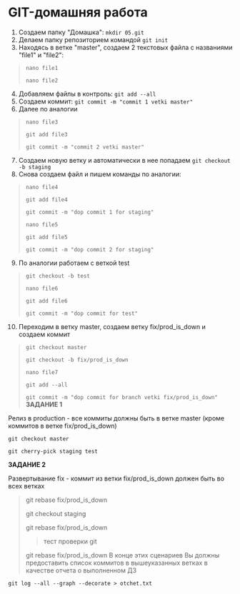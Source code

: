 # GIT-домашняя работа
1. Создаем папку "Домашка": `mkdir 05.git`
2. Делаем папку репозиторием командой `git init`
3. Находясь в ветке "master", создаем 2 текстовых файла с названиями "file1" и "file2":
>`nano file1`
>
>`nano file2`
4. Добавляем файлы в контроль: `git add --all`
5. Создаем коммит: `git commit -m "commit 1 vetki master"`
6. Далее по аналогии
>`nano file3`
>
>`git add file3`
>
>`git commit -m "commit 2 vetki master"`
7. Создаем новую ветку и автоматически в нее попадаем `git checkout -b staging`
8. Снова создаем файл и пишем команды по аналогии:
>`nano file4`
>
>`git add file4`
>
>`git commit -m "dop commit 1 for staging"`
>
>`nano file5`
>
>`git add file5`
>
>`git commit -m "dop commit 2 for staging"`
9. По аналогии работаем с веткой test
>`git checkout -b test`
>>
>`nano file6`
>>
>`git add file6`
>
>`git commit -m "dop commit for test"`
10. Переходим в ветку master, создаем ветку fix/prod_is_down и создаем коммит

>`git checkout master`
>
>`git checkout -b fix/prod_is_down`
>
>`nano file7`
>
>`git add --all`
>
>`git commit -m "dop commit for branch vetki fix/prod_is_down"`
<b>ЗАДАНИЕ 1</b>

Релиз в production - все коммиты должны быть в ветке master (кроме коммитов в ветке fix/prod_is_down)

`git checkout master`

`git cherry-pick staging test`

<b>ЗАДАНИЕ 2</b>

Развертывание fix - коммит из ветки fix/prod_is_down должен быть во всех ветках

>git rebase fix/prod_is_down
>
>git checkout staging
>
>git rebase fix/prod_is_down
>
>>тест проверки git
>
>git rebase fix/prod_is_down
В конце этих сценариев Вы должны предоставить список коммитов в вышеуказанных ветках в качестве отчета о выполненном ДЗ

`git log --all --graph --decorate > otchet.txt`

